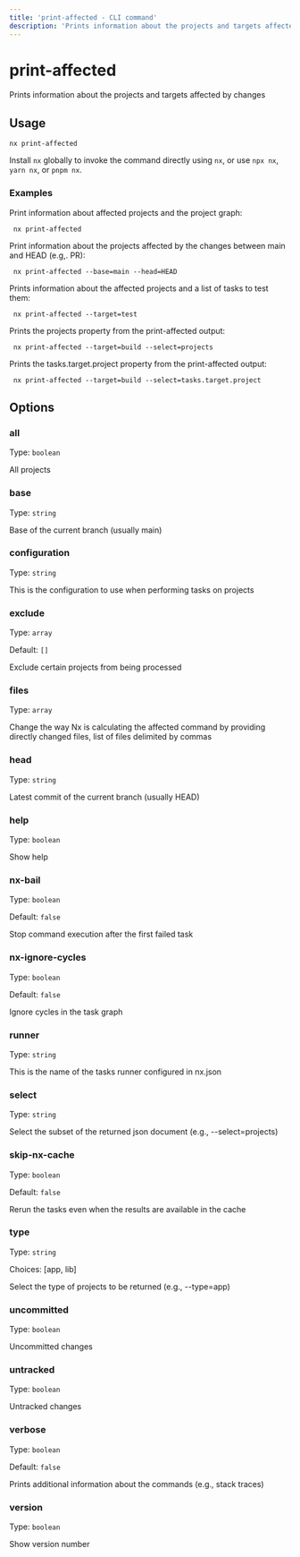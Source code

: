 ```yaml
---
title: 'print-affected - CLI command'
description: 'Prints information about the projects and targets affected by changes'
---
```


# print-affected

Prints information about the projects and targets affected by changes

## Usage

```terminal
nx print-affected
```

Install `nx` globally to invoke the command directly using `nx`, or use `npx nx`, `yarn nx`, or `pnpm nx`.

### Examples

Print information about affected projects and the project graph:

```terminal
 nx print-affected
```

Print information about the projects affected by the changes between main and HEAD (e.g,. PR):

```terminal
 nx print-affected --base=main --head=HEAD
```

Prints information about the affected projects and a list of tasks to test them:

```terminal
 nx print-affected --target=test
```

Prints the projects property from the print-affected output:

```terminal
 nx print-affected --target=build --select=projects
```

Prints the tasks.target.project property from the print-affected output:

```terminal
 nx print-affected --target=build --select=tasks.target.project
```

## Options

### all

Type: `boolean`

All projects

### base

Type: `string`

Base of the current branch (usually main)

### configuration

Type: `string`

This is the configuration to use when performing tasks on projects

### exclude

Type: `array`

Default: `[]`

Exclude certain projects from being processed

### files

Type: `array`

Change the way Nx is calculating the affected command by providing directly changed files, list of files delimited by commas

### head

Type: `string`

Latest commit of the current branch (usually HEAD)

### help

Type: `boolean`

Show help

### nx-bail

Type: `boolean`

Default: `false`

Stop command execution after the first failed task

### nx-ignore-cycles

Type: `boolean`

Default: `false`

Ignore cycles in the task graph

### runner

Type: `string`

This is the name of the tasks runner configured in nx.json

### select

Type: `string`

Select the subset of the returned json document (e.g., --select=projects)

### skip-nx-cache

Type: `boolean`

Default: `false`

Rerun the tasks even when the results are available in the cache

### type

Type: `string`

Choices: [app, lib]

Select the type of projects to be returned (e.g., --type=app)

### uncommitted

Type: `boolean`

Uncommitted changes

### untracked

Type: `boolean`

Untracked changes

### verbose

Type: `boolean`

Default: `false`

Prints additional information about the commands (e.g., stack traces)

### version

Type: `boolean`

Show version number
